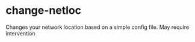 # change-netloc
Changes your network location based on a simple config file. May require intervention
